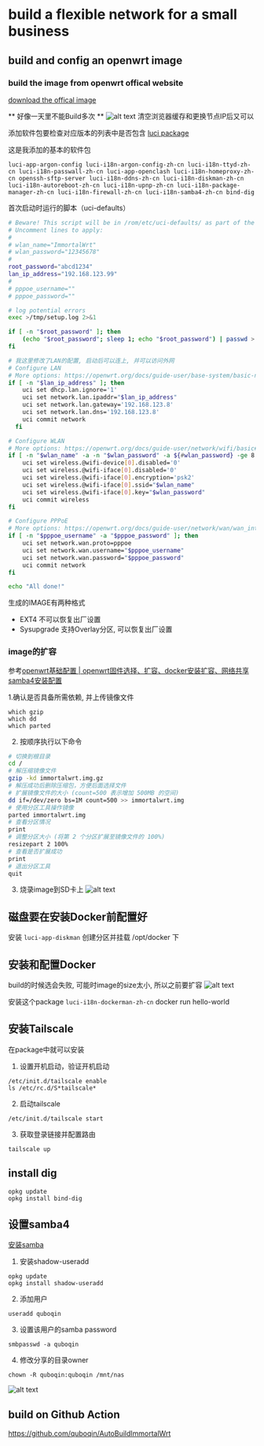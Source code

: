 # build a flexible network for a small business
## build and config an openwrt image
### build the image from openwrt offical website
[download the offical image](https://firmware-selector.immortalwrt.org/) 

** 好像一天里不能Build多次 **
![alt text](<failed to fetch.png>)
清空浏览器缓存和更换节点IP后又可以

添加软件包要检查对应版本的列表中是否包含
[luci package](https://mirror.nju.edu.cn/immortalwrt/releases/24.10.1/packages/aarch64_generic/luci/)

这是我添加的基本的软件包
```
luci-app-argon-config luci-i18n-argon-config-zh-cn luci-i18n-ttyd-zh-cn luci-i18n-passwall-zh-cn luci-app-openclash luci-i18n-homeproxy-zh-cn openssh-sftp-server luci-i18n-ddns-zh-cn luci-i18n-diskman-zh-cn luci-i18n-autoreboot-zh-cn luci-i18n-upnp-zh-cn luci-i18n-package-manager-zh-cn luci-i18n-firewall-zh-cn luci-i18n-samba4-zh-cn bind-dig
```
首次启动时运行的脚本（uci-defaults）
``` bash
# Beware! This script will be in /rom/etc/uci-defaults/ as part of the image.
# Uncomment lines to apply:
#
# wlan_name="ImmortalWrt"
# wlan_password="12345678"
#
root_password="abcd1234"
lan_ip_address="192.168.123.99"
#
# pppoe_username=""
# pppoe_password=""

# log potential errors
exec >/tmp/setup.log 2>&1

if [ -n "$root_password" ]; then
    (echo "$root_password"; sleep 1; echo "$root_password") | passwd > /dev/null
fi

# 我这里修改了LAN的配置, 启动后可以连上, 并可以访问外网
# Configure LAN
# More options: https://openwrt.org/docs/guide-user/base-system/basic-networking
if [ -n "$lan_ip_address" ]; then
    uci set dhcp.lan.ignore='1'
    uci set network.lan.ipaddr="$lan_ip_address"
    uci set network.lan.gateway='192.168.123.8'
    uci set network.lan.dns='192.168.123.8'
    uci commit network
  fi

# Configure WLAN
# More options: https://openwrt.org/docs/guide-user/network/wifi/basic#wi-fi_interfaces
if [ -n "$wlan_name" -a -n "$wlan_password" -a ${#wlan_password} -ge 8 ]; then
    uci set wireless.@wifi-device[0].disabled='0'
    uci set wireless.@wifi-iface[0].disabled='0'
    uci set wireless.@wifi-iface[0].encryption='psk2'
    uci set wireless.@wifi-iface[0].ssid="$wlan_name"
    uci set wireless.@wifi-iface[0].key="$wlan_password"
    uci commit wireless
fi

# Configure PPPoE
# More options: https://openwrt.org/docs/guide-user/network/wan/wan_interface_protocols#protocol_pppoe_ppp_over_ethernet
if [ -n "$pppoe_username" -a "$pppoe_password" ]; then
    uci set network.wan.proto=pppoe
    uci set network.wan.username="$pppoe_username"
    uci set network.wan.password="$pppoe_password"
    uci commit network
fi

echo "All done!"
```

生成的IMAGE有两种格式
- EXT4 不可以恢复出厂设置
- Sysupgrade 支持Overlay分区, 可以恢复出厂设置

### image的扩容
参考[openwrt基础配置 | openwrt固件选择、扩容、docker安装扩容、网络共享samba4安装配置](https://www.qichiyu.com/183.html)

1.确认是否具备所需依赖, 并上传镜像文件
```
which gzip
which dd
which parted
```

2. 按顺序执行以下命令
``` Bash
# 切换到根目录
cd /
# 解压缩镜像文件
gzip -kd immortalwrt.img.gz
# 解压成功后删除压缩包，方便后面选择文件
# 扩展镜像文件的大小 (count=500 表示增加 500MB 的空间)
dd if=/dev/zero bs=1M count=500 >> immortalwrt.img
# 使用分区工具操作镜像
parted immortalwrt.img
# 查看分区情况
print
# 调整分区大小 (将第 2 个分区扩展至镜像文件的 100%)
resizepart 2 100%
# 查看是否扩展成功
print
# 退出分区工具
quit
```

3. 烧录image到SD卡上
![alt text](balena.png)

## 磁盘要在安装Docker前配置好
安装 `luci-app-diskman`
创建分区并挂载 /opt/docker 下

## 安装和配置Docker
build的时候选会失败, 可能时image的size太小, 所以之前要扩容
![alt text](<install docker.png>)

安装这个package `luci-i18n-dockerman-zh-cn`
docker run hello-world


## 安装Tailscale
在package中就可以安装
1. 设置开机启动，验证开机启动
```
/etc/init.d/tailscale enable
ls /etc/rc.d/S*tailscale*
```
2. 启动tailscale
```
/etc/init.d/tailscale start
```
3. 获取登录链接并配置路由
```
tailscale up
```

## install dig
```
opkg update
opkg install bind-dig
```

## 设置samba4
[安装samba](https://doc.embedfire.com/openwrt/user_manal/zh/latest/User_Manual/openwrt/samba.html)
1. 安装shadow-useradd
```
opkg update
opkg install shadow-useradd
```

2. 添加用户
```
useradd quboqin
```

3. 设置该用户的samba password
```
smbpasswd -a quboqin
```

4. 修改分享的目录owner
```
chown -R quboqin:quboqin /mnt/nas
```
![alt text](nas.png)

## build on Github Action
https://github.com/quboqin/AutoBuildImmortalWrt